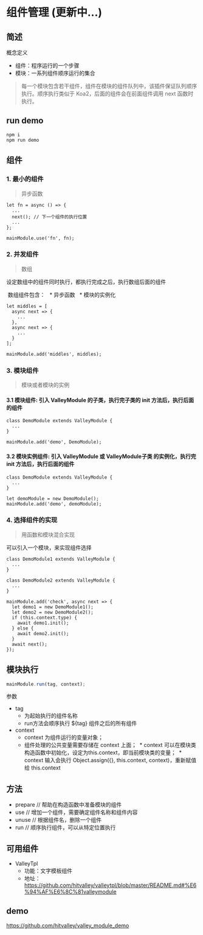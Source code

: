 # 组件管理 (更新中...)

## 简述

概念定义

* 组件：程序运行的一个步骤
* 模块：一系列组件顺序运行的集合

> 每一个模块包含若干组件，组件在模块的组件队列中，该插件保证队列顺序执行。顺序执行类似于 Koa2，后面的组件会在前面组件调用 next 函数时执行。

## run demo

```
npm i
npm run demo
```

## 组件

### 1. 最小的组件
> 异步函数

```
let fn = async () => {
  ...
  next(); // 下一个组件的执行位置
  ...
};

mainModule.use('fn', fn);
```

### 2. 并发组件
> 数组

设定数组中的组件同时执行，都执行完成之后，执行数组后面的组件

  数组组件包含：
    * 异步函数
    * 模块的实例化

```
let middles = [
  async next => {
    ...
  },
  async next => {
    ...
  }
];

mainModule.add('middles', middles);
```

### 3. 模块组件
> 模块或者模块的实例

#### 3.1 模块组件: 引入 ValleyModule 的子类，执行完子类的 init 方法后，执行后面的组件

```
class DemoModule extends ValleyModule {
  ...
}

mainModule.add('demo', DemoModule);
```

#### 3.2 模块实例组件: 引入 ValleyModule 或 ValleyModule子类 的实例化，执行完 init 方法后，执行后面的组件

```
class DemoModule extends ValleyModule {
  ...
}

let demoModule = new DemoModule();
mainModule.add('demo', demoModule);
```

### 4. 选择组件的实现
> 用函数和模块混合实现

可以引入一个模块，来实现组件选择

```
class DemoModule1 extends ValleyModule {
  ...
}

class DemoModule2 extends ValleyModule {
  ...
}

mainModule.add('check', async next => {
  let demo1 = new DemoModule1();
  let demo2 = new DemoModule2();
  if (this.context.type) {
    await demo1.init();
  } else {
    await demo2.init();
  }
  await next();
});
```

## 模块执行

```javascript
mainModule.run(tag, context);
```

参数
* tag
  * 为起始执行的组件名称
  * run方法会顺序执行 ${tag} 组件之后的所有组件
* context
  * context 为组件运行的变量对象；
  * 组件处理的公共变量需要存储在 context 上面；
  * context 可以在模块类构造函数中初始化，设定为this.context，即当前模块类的变量；
  * context 输入会执行 Object.assign({}, this.context, context)，重新赋值给 this.context

## 方法

* prepare // 帮助在构造函数中准备模块的组件
* use // 增加一个组件，需要确定组件名称和组件内容
* unuse // 根据组件名，删除一个组件
* run // 顺序执行组件，可以从特定位置执行

## 可用组件

* ValleyTpl
  * 功能：文字模板组件
  * 地址：https://github.com/hitvalley/valleytpl/blob/master/README.md#%E6%94%AF%E6%8C%81valleymodule

## demo

https://github.com/hitvalley/valley_module_demo
